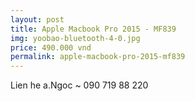 ```yaml
---
layout: post
title: Apple Macbook Pro 2015 - MF839
img: yoobao-bluetooth-4-0.jpg
price: 490.000 vnd
permalink: apple-macbook-pro-2015-mf839
---
```

Lien he a.Ngoc ~ 090 719 88 220
